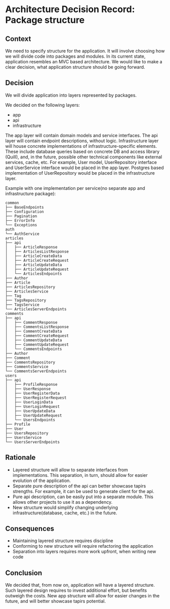 # Architecture Decision Record: Package structure

## Context

We need to specify structure for the application. 
It will involve choosing how we will divide code into packages and modules. 
In its current state, application resembles an MVC based architecture. 
We would like to make a clear decision, what application structure should be going forward.

## Decision

We will divide application into layers represented by packages.

We decided on the following layers:
* app
* api
* infrastructure

The app layer will contain domain models and service interfaces. The api layer will contain endpoint descriptions, without logic.
Infrastructure layer will house concrete implementations of infrastructure-specific elements. 
These include database queries based on concrete DB and access library (Quill), and, in the future, possible other technical components like external services, cache, etc. 
For example, User model, UserRepository interface and UserService interface would be placed in the app layer.
Postgres based implementation of UserRepository would be placed in the infrastructure layer.  
  
Example with one implementation per service(no separate app and infrastructure package):

```
common
├── BaseEndpoints
├── Configuration
├── Pagination
├── ErrorInfo
└── Exceptions
auth
└── AuthService
articles
├── api
│   ├── ArticleResponse
│   ├── ArticlesListResponse
│   ├── ArticleCreateData
│   ├── ArticleCreateRequest
│   ├── ArticleUpdateData
│   ├── ArticleUpdateRequest
│   └── ArticlesEndpoints
├── Author
├── Article
├── ArticlesRepository
├── ArticlesService
├── Tag
├── TagsRepository
├── TagsService
└── ArticlesServerEndpoints
comments
├── api
│   ├── CommentResponse
│   ├── CommentsListResponse
│   ├── CommentCreateData
│   ├── CommentCreateRequest
│   ├── CommentUpdateData
│   ├── CommentUpdateRequest
│   └── CommentsEndpoints
├── Author
├── Comment
├── CommentsRepository
├── CommentsService
└── CommentsServerEndpoints
users
├── api
│   ├── ProfileResponse
│   ├── UserResponse
│   ├── UserRegisterData
│   ├── UserRegisterRequest
│   ├── UserLoginData
│   ├── UserLoginRequest
│   ├── UserUpdateData
│   ├── UserUpdateRequest
│   └── UsersEndpoints
├── Profile
├── User
├── UsersRepository
├── UsersService
└── UsersServerEndpoints
```


## Rationale

* Layered structure will allow to separate interfaces from implementations. This separation, in turn, should allow for easier evolution of the application.
* Separate pure description of the api can better showcase tapirs strengths. For example, it can be used to generate client for the api.
* Pure api description, can be easily put into a separate module. This allows other projects to use it as a dependency.
* New structure would simplify changing underlying infrastructure(database, cache, etc.) in the future.

## Consequences

* Maintaining layered structure requires discipline
* Conforming to new structure will require refactoring the application
* Separation into layers requires more work upfront, when writing new code

## Conclusion

We decided that, from now on, application will have a layered structure. 
Such layered design requires to invest additional effort, but benefits outweigh the costs.
New app structure will allow for easier changes in the future, and will better showcase tapirs potential.